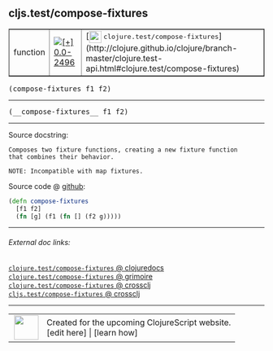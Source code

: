 ## cljs.test/compose-fixtures



 <table border="1">
<tr>
<td>function</td>
<td><a href="https://github.com/cljsinfo/cljs-api-docs/tree/0.0-2496"><img valign="middle" alt="[+] 0.0-2496" title="Added in 0.0-2496" src="https://img.shields.io/badge/+-0.0--2496-lightgrey.svg"></a> </td>
<td>
[<img height="24px" valign="middle" src="http://i.imgur.com/1GjPKvB.png"> <samp>clojure.test/compose-fixtures</samp>](http://clojure.github.io/clojure/branch-master/clojure.test-api.html#clojure.test/compose-fixtures)
</td>
</tr>
</table>

<samp>(compose-fixtures f1 f2)</samp><br>

---

 <samp>
(__compose-fixtures__ f1 f2)<br>
</samp>

---





Source docstring:

```
Composes two fixture functions, creating a new fixture function
that combines their behavior.

NOTE: Incompatible with map fixtures.
```


Source code @ [github]():

```clj
(defn compose-fixtures
  [f1 f2]
  (fn [g] (f1 (fn [] (f2 g)))))
```

<!--
Repo - tag - source tree - lines:

 <pre>

</pre>

-->

---



###### External doc links:

[`clojure.test/compose-fixtures` @ clojuredocs](http://clojuredocs.org/clojure.test/compose-fixtures)<br>
[`clojure.test/compose-fixtures` @ grimoire](http://conj.io/store/v1/org.clojure/clojure/1.7.0-beta3/clj/clojure.test/compose-fixtures/)<br>
[`clojure.test/compose-fixtures` @ crossclj](http://crossclj.info/fun/clojure.test/compose-fixtures.html)<br>
[`cljs.test/compose-fixtures` @ crossclj](http://crossclj.info/fun/cljs.test.cljs/compose-fixtures.html)<br>

---

 <table>
<tr><td>
<img valign="middle" align="right" width="48px" src="http://i.imgur.com/Hi20huC.png">
</td><td>
Created for the upcoming ClojureScript website.<br>
[edit here] | [learn how]
</td></tr></table>

[edit here]:https://github.com/cljsinfo/cljs-api-docs/blob/master/cljsdoc/cljs.test/compose-fixtures.cljsdoc
[learn how]:https://github.com/cljsinfo/cljs-api-docs/wiki/cljsdoc-files

<!--

This information was too distracting to show to readers, but I'll leave it
commented here since it is helpful to:

- pretty-print the data used to generate this document
- and show how to retrieve that data



The API data for this symbol:

```clj
{:ns "cljs.test",
 :name "compose-fixtures",
 :signature ["[f1 f2]"],
 :name-encode "compose-fixtures",
 :history [["+" "0.0-2496"]],
 :type "function",
 :clj-equiv {:full-name "clojure.test/compose-fixtures",
             :url "http://clojure.github.io/clojure/branch-master/clojure.test-api.html#clojure.test/compose-fixtures"},
 :full-name-encode "cljs.test/compose-fixtures",
 :source {:code "(defn compose-fixtures\n  [f1 f2]\n  (fn [g] (f1 (fn [] (f2 g)))))",
          :title "Source code",
          :repo "clojurescript",
          :tag "r1.8.51",
          :filename "src/main/cljs/cljs/test.cljs",
          :lines [496 502],
          :url "https://github.com/clojure/clojurescript/blob/r1.8.51/src/main/cljs/cljs/test.cljs#L496-L502"},
 :usage ["(compose-fixtures f1 f2)"],
 :full-name "cljs.test/compose-fixtures",
 :docstring "Composes two fixture functions, creating a new fixture function\nthat combines their behavior.\n\nNOTE: Incompatible with map fixtures.",
 :cljsdoc-url "https://github.com/cljsinfo/cljs-api-docs/blob/master/cljsdoc/cljs.test/compose-fixtures.cljsdoc"}

```

Retrieve the API data for this symbol:

```clj
;; from Clojure REPL
(require '[clojure.edn :as edn])
(-> (slurp "https://raw.githubusercontent.com/cljsinfo/cljs-api-docs/catalog/cljs-api.edn")
    (edn/read-string)
    (get-in [:symbols "cljs.test/compose-fixtures"]))
```

-->

